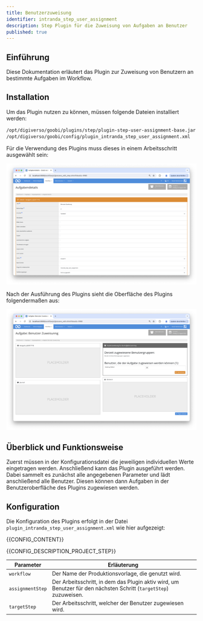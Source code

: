 ```yaml
---
title: Benutzerzuweisung
identifier: intranda_step_user_assignment
description: Step Plugin für die Zuweisung von Aufgaben an Benutzer
published: true
---
```


## Einführung
Diese Dokumentation erläutert das Plugin zur Zuweisung von Benutzern an bestimmte Aufgaben im Workflow.

## Installation
Um das Plugin nutzen zu können, müssen folgende Dateien installiert werden:

```bash
/opt/digiverso/goobi/plugins/step/plugin-step-user-assignment-base.jar
/opt/digiverso/goobi/config/plugin_intranda_step_user_assignment.xml
```

Für die Verwendung des Plugins muss dieses in einem Arbeitsschritt ausgewählt sein:

![Konfiguration des Arbeitsschritts für die Nutzung des Plugins](screen1_de.png)

Nach der Ausführung des Plugins sieht die Oberfläche des Plugins folgendermaßen aus:

![Zuweisung von Benutzern an Aufgaben](screen2_de.png)

## Überblick und Funktionsweise
Zuerst müssen in der Konfigurationsdatei die jeweiligen individuellen Werte eingetragen werden. Anschließend kann das Plugin ausgeführt werden. Dabei sammelt es zunächst alle angegebenen Parameter und lädt anschließend alle Benutzer. Diesen können dann Aufgaben in der Benutzeroberfläche des Plugins zugewiesen werden.

## Konfiguration
Die Konfiguration des Plugins erfolgt in der Datei `plugin_intranda_step_user_assignment.xml` wie hier aufgezeigt:

{{CONFIG_CONTENT}}

{{CONFIG_DESCRIPTION_PROJECT_STEP}}

Parameter               | Erläuterung
------------------------|------------------------------------
`workflow`              | Der Name der Produktionsvorlage, die genutzt wird.|
`assignmentStep`        | Der Arbeitsschritt, in dem das Plugin aktiv wird, um Benutzer für den nächsten Schritt (`targetStep`) zuzuweisen. |
`targetStep`            | Der Arbeitsschritt, welcher der Benutzer zugewiesen wird.|
